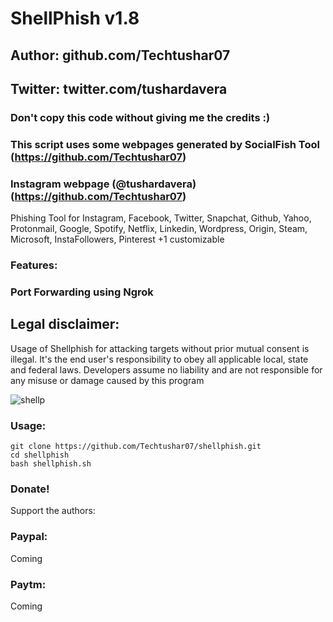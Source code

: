 # ShellPhish v1.8
## Author: github.com/Techtushar07
## Twitter: twitter.com/tushardavera
### Don't copy this code without giving me the credits :) 
### This script uses some webpages generated by SocialFish Tool (https://github.com/Techtushar07)
### Instagram webpage (@tushardavera) (https://github.com/Techtushar07)

Phishing Tool for Instagram, Facebook, Twitter, Snapchat, Github, Yahoo, Protonmail, Google, Spotify, Netflix, Linkedin, Wordpress, Origin, Steam, Microsoft, InstaFollowers, Pinterest +1 customizable

### Features:
### Port Forwarding using Ngrok

## Legal disclaimer:

Usage of Shellphish for attacking targets without prior mutual consent is illegal. It's the end user's responsibility to obey all applicable local, state and federal laws. Developers assume no liability and are not responsible for any misuse or damage caused by this program 

![shellp](https://user-images.githubusercontent.com/34893261/43082609-d6273f58-8e6a-11e8-97f3-df56e03ad83d.png)

### Usage:
```
git clone https://github.com/Techtushar07/shellphish.git
cd shellphish
bash shellphish.sh
```

### Donate!
Support the authors:
### Paypal:
Coming
### Paytm:
Coming
